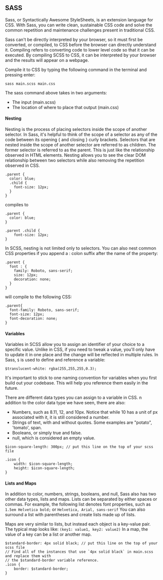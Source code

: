 ## SASS
Sass, or Syntactically Awesome StyleSheets, is an extension language for CSS. With Sass, you can write clean, sustainable CSS code and solve the common repetition and maintenance challenges present in traditional CSS.

Sass can't be directly interpreted by your browser, so it must first be converted, or compiled, to CSS before the browser can directly understand it. Compiling refers to converting code to lower level code so that it can be executed. By compiling SCSS to CSS, it can be interpreted by your browser and the results will appear on a webpage.

Compile it to CSS by typing the following command in the terminal and pressing enter:
```
sass main.scss main.css
```
The sass command above takes in two arguments:
- The input (main.scss)
- The location of where to place that output (main.css)

#### Nesting
Nesting is the process of placing selectors inside the scope of another selector. In Sass, it's helpful to think of the scope of a selector as any of the code between its opening { and closing } curly brackets. Selectors that are nested inside the scope of another selector are referred to as children. The former selector is referred to as the parent. This is just like the relationship observed in HTML elements. Nesting allows you to see the clear DOM relationship between two selectors while also removing the repetition observed in CSS.
```
.parent {
  color: blue;
  .child {
    font-size: 12px;
  }
}
```
compiles to
```
.parent {
  color: blue;
}

.parent .child {
    font-size: 12px;
}
```
In SCSS, nesting is not limited only to selectors. You can also nest common CSS properties if you append a : colon suffix after the name of the property:
```
.parent {
  font : {
    family: Roboto, sans-serif;
    size: 12px;
    decoration: none;
  }
}
```
will compile to the following CSS:
```
.parent{
  font-family: Roboto, sans-serif;
  font-size: 12px;
  font-decoration: none;
}
```

#### Variables
Variables in SCSS allow you to assign an identifier of your choice to a specific value. Unlike in CSS, if you need to tweak a value, you'll only have to update it in one place and the change will be reflected in multiple rules. In Sass, ```$``` is used to define and reference a variable:
```
$translucent-white: rgba(255,255,255,0.3);
```
It's important to stick to one naming convention for variables when you first build out your codebase. This will help you reference them easily in the future.

There are different data types you can assign to a variable in CSS. n addition to the color data type we have seen, there are also:
- Numbers, such as 8.11, 12, and 10px. Notice that while 10 has a unit of px associated with it, it is still considered a number.
- Strings of text, with and without quotes. Some examples are "potato", 'tomato', span.
- Booleans, or simply true and false.
- null, which is considered an empty value.
```
$icon-square-length: 300px; // put this line on the top of your scss file

.icon {
    width: $icon-square-length;
    height: $icon-square-length;
}
```

#### Lists and Maps
In addition to color, numbers, strings, booleans, and null, Sass also has two other data types, lists and maps. Lists can be separated by either spaces or commas. For example, the following list denotes font properties, such as ```1.5em Helvetica bold;``` or ```Helvetica, Arial, sans-serif``` You can also surround a list with parentheses and create lists made up of lists.

Maps are very similar to lists, but instead each object is a key-value pair. The typical map looks like: ```(key1: value1, key2: value2)``` In a map, the value of a key can be a list or another map.
```
$standard-border: 4px solid black; // put this line on the top of your scss file
// Find all of the instances that use `4px solid black` in main.scss and replace them with 
// the $standard-border variable reference. 
.icon {
    border: $standard-border;
}
```
